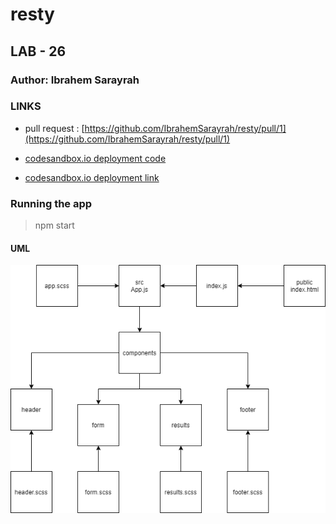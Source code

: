 # resty

## LAB - 26

### Author: Ibrahem Sarayrah

### LINKS

* pull request : [https://github.com/IbrahemSarayrah/resty/pull/1](https://github.com/IbrahemSarayrah/resty/pull/1)

* [codesandbox.io deployment code](https://codesandbox.io/s/flamboyant-tree-o2bun)

* [codesandbox.io deployment link](https://o2bun.csb.app/)

### Running the app

>
> npm start
>

#### UML

![lab-26](./UML/lab-26.png)
